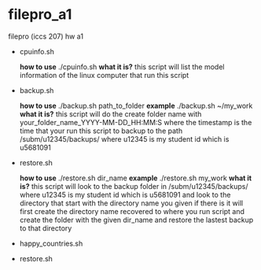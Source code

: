 # filepro_a1
filepro (iccs 207) hw a1
* cpuinfo.sh

  **how to use**
  ./cpuinfo.sh
  **what it is?**
  this script will list the model information
  of the linux computer that run this script

* backup.sh

  **how to use**
  ./backup.sh path_to_folder
  **example**
  ./backup.sh ~/my_work
  **what it is?**
  this script will do the create folder
  name with your_folder_name_YYYY-MM-DD_HH:MM:S
  where the timestamp is the time that your run this script to backup
  to the path /subm/u12345/backups/ where u12345 is my student id which is u5681091

* restore.sh

  **how to use**
  ./restore.sh dir_name
  **example**
  ./restore.sh my_work
  **what it is?**
  this script will look to the backup folder in
  /subm/u12345/backups/ where u12345 is my student id which is u5681091
  and look to the directory that start with the directory name you given
  if there is it will first create the directory name recovered to where you run
  script and create the folder with the given dir_name and restore the lastest
  backup to that directory

* happy_countries.sh
* restore.sh

